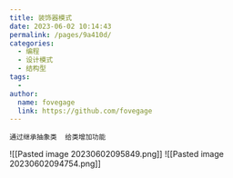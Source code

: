 ```yaml
---
title: 装饰器模式
date: 2023-06-02 10:14:43
permalink: /pages/9a410d/
categories:
  - 编程
  - 设计模式
  - 结构型
tags:
  - 
author: 
  name: fovegage
  link: https://github.com/fovegage
---
```

```
通过继承抽象类  给类增加功能
```
![[Pasted image 20230602095849.png]]
![[Pasted image 20230602094754.png]]